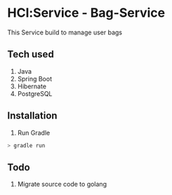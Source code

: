 # HCl:Service - Bag-Service
This Service build to manage user bags

## Tech used
1. Java
2. Spring Boot
3. Hibernate
4. PostgreSQL

## Installation
1. Run Gradle

```bash
> gradle run
```

## Todo
1. Migrate source code to golang